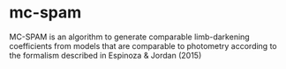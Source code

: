 # mc-spam
MC-SPAM is an algorithm to generate comparable limb-darkening coefficients from models that are comparable to photometry according to the formalism described in Espinoza &amp; Jordan (2015)
